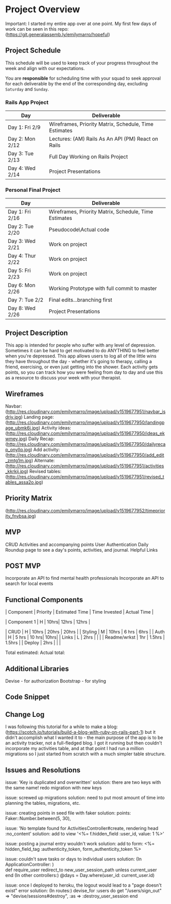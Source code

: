 # Project Overview

Important: I started my entire app over at one point. My first few days of work can be seen in this repo: (https://git.generalassemb.ly/emilymarro/hopeful)

## Project Schedule

This schedule will be used to keep track of your progress throughout the week and align with our expectations.  

You are **responsible** for scheduling time with your squad to seek approval for each deliverable by the end of the corresponding day, excluding `Saturday` and `Sunday`.

### Rails App Project

|  Day | Deliverable | 
|---|---| 
|Day 1: Fri 2/9 | Wireframes, Priority Matrix, Schedule, Time Estimates |
|Day 2: Mon  2/12 | Lectures: (AM) Rails As An API  (PM) React on Rails |
|Day 3: Tue 2/13 | Full Day Working on Rails Project  |
|Day 4: Wed 2/14 | Project Presentations |

### Personal Final Project 

|  Day | Deliverable | 
|---|---|
|Day 1: Fri 2/16 | Wireframes, Priority Matrix, Schedule, Time Estimates |
|Day 2: Tue 2/20 | Pseudocode\Actual code|
|Day 3: Wed 2/21 | Work on project  |
|Day 4: Thur 2/22 | Work on project  |
|Day 5: Fri 2/23 | Work on project  |
|Day 6: Mon 2/26 | Working Prototype with full commit to master |
|Day 7: Tue 2/2 | Final edits...branching first |
|Day 8: Wed 2/26 | Project Presentations |

## Project Description

This app is intended for people who suffer with any level of depression. Sometimes it can be hard to get motivated to do ANYTHING to feel better when you're depressed. This app allows users to log all of the little wins they have throughout the day - whether it's going to therapy, calling a friend, exercising, or even just getting into the shower. Each activity gets points, so you can track how you were feeling from day to day and use this as a resource to discuss your week with your therapist.

## Wireframes

Navbar: (http://res.cloudinary.com/emilymarro/image/upload/v1519677951/navbar_isdriy.jpg)
Landing page: (http://res.cloudinary.com/emilymarro/image/upload/v1519677950/landingpage_ubmk6i.jpg)
Activity ideas: (http://res.cloudinary.com/emilymarro/image/upload/v1519677950/ideas_ekwmey.jpg)
Daily Recap: (http://res.cloudinary.com/emilymarro/image/upload/v1519677950/dailyrecap_onyllq.jpg)
Add activity: (http://res.cloudinary.com/emilymarro/image/upload/v1519677950/add_edit_zmtg1m.jpg)
Alternate: (http://res.cloudinary.com/emilymarro/image/upload/v1519677951/activities_kkrkij.jpg)
Revised tables: (http://res.cloudinary.com/emilymarro/image/upload/v1519677951/revised_tables_assa2o.jpg)


## Priority Matrix

(http://res.cloudinary.com/emilymarro/image/upload/v1519677952/timepriority_fnvbsa.jpg)

## MVP 

CRUD Activities and accompanying points
User Authentication
Daily Roundup page to see a day's points, activities, and journal.
Helpful Links 

## POST MVP

Incorporate an API to find mental health professionals
Incorporate an API to search for local events


## Functional Components



| Component | Priority | Estimated Time | Time Invested | Actual Time |

| Component 1 | H | 10hrs| 12hrs | 12hrs |

| CRUD | H | 10hrs | 20hrs | 20hrs |
| Styling | M | 10hrs | 6 hrs | 6hrs |
| Auth | H | 5 hrs | 10 hrs| 10hrs|
| Links | L | 2hrs |  |  |
| Readme/wrkst | 1hr | 1.5hrs | 1.5hrs |
| Deploy | 2hrs | | |

Total estimated:
Actual total: 




## Additional Libraries
Devise - for authorization
Bootstrap - for styling


## Code Snippet



## Change Log
I was following this tutorial for a while to make a blog: 
(https://scotch.io/tutorials/build-a-blog-with-ruby-on-rails-part-1) but it didn't accomplish what I wanted it to - the main purpose of the app is to be an activity tracker, not a full-fledged blog. I got it running but then couldn't incorporate my activities table, and at that point I had run a million migrations so I just started from scratch with a much simpler table structure.

## Issues and Resolutions

issue: 'Key is duplicated and overwritten'
solution: there are two keys with the same name! redo migration with new keys

issue: screwed up migrations
solution: need to put most amount of time into planning the tables, migrations, etc.

issue: creating points in seed file with faker
solution: points: Faker::Number.between(5, 30),

issue: 'No template found for ActivitiesController#create, rendering head :no_content'
solution: add to view '<%= f.hidden_field :user_id, value: 1 %>'

issue: posting a journal entry wouldn't work
solution: add to form: <%= hidden_field_tag :authenticity_token, form_authenticity_token %>

issue: couldn't save tasks or days to individual users
solution: 
(In ApplicationController: )  
    def require_user
        redirect_to new_user_session_path unless current_user
    end
(In other controllers:)
    @days = Day.where(user_id: current_user.id)

issue: once I deployed to heroku, the logout would lead to a "page doesn't exist" error
solution: 
(In routes:)
  devise_for :users do
    get "/users/sign_out" => "devise/sessions#destroy", :as => :destroy_user_session
  end



